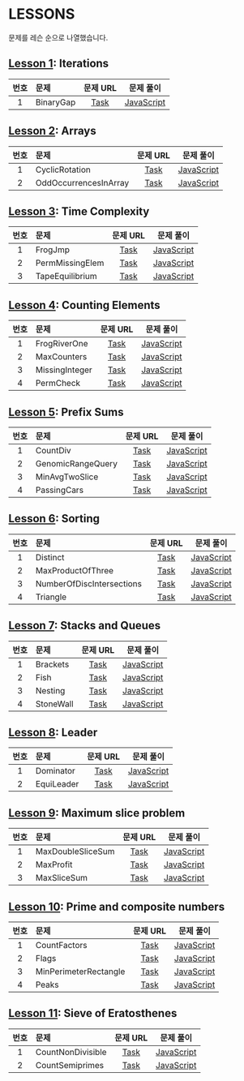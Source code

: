 # LESSONS

문제를 레슨 순으로 나열했습니다.

## [Lesson 1](https://app.codility.com/programmers/lessons/1-iterations/): Iterations

| 번호 | 문제      |                                   문제 URL                                    |                문제 풀이                |
| :--: | :-------- | :---------------------------------------------------------------------------: | :-------------------------------------: |
|  1   | BinaryGap | [Task](https://app.codility.com/programmers/lessons/1-iterations/binary_gap/) | [JavaScript](./Lesson01/1-BinaryGap.js) |

## [Lesson 2](https://app.codility.com/programmers/lessons/2-arrays/): Arrays

| 번호 | 문제                  |                                        문제 URL                                         |                      문제 풀이                      |
| :--: | :-------------------- | :-------------------------------------------------------------------------------------: | :-------------------------------------------------: |
|  1   | CyclicRotation        |     [Task](https://app.codility.com/programmers/lessons/2-arrays/cyclic_rotation/)      |    [JavaScript](./Lesson02/1-CyclicRotation.js)     |
|  2   | OddOccurrencesInArray | [Task](https://app.codility.com/programmers/lessons/2-arrays/odd_occurrences_in_array/) | [JavaScript](./Lesson02/2-OddOccurrencesInArray.js) |

## [Lesson 3](https://app.codility.com/programmers/lessons/3-time_complexity/): Time Complexity

| 번호 | 문제            |                                         문제 URL                                          |                   문제 풀이                   |
| :--: | :-------------- | :---------------------------------------------------------------------------------------: | :-------------------------------------------: |
|  1   | FrogJmp         |     [Task](https://app.codility.com/programmers/lessons/3-time_complexity/frog_jmp/)      |     [JavaScript](./Lesson03/1-FrogJmp.js)     |
|  2   | PermMissingElem | [Task](https://app.codility.com/programmers/lessons/3-time_complexity/perm_missing_elem/) | [JavaScript](./Lesson03/2-PermMissingElem.js) |
|  3   | TapeEquilibrium | [Task](https://app.codility.com/programmers/lessons/3-time_complexity/tape_equilibrium/)  | [JavaScript](./Lesson03/3-TapeEquilibrium.js) |

## [Lesson 4](https://app.codility.com/programmers/lessons/4-counting_elements/): Counting Elements

| 번호 | 문제           |                                         문제 URL                                          |                  문제 풀이                   |
| :--: | :------------- | :---------------------------------------------------------------------------------------: | :------------------------------------------: |
|  1   | FrogRiverOne   | [Task](https://app.codility.com/programmers/lessons/4-counting_elements/frog_river_one/)  |  [JavaScript](./Lesson04/1-FrogRiverOne.js)  |
|  2   | MaxCounters    |  [Task](https://app.codility.com/programmers/lessons/4-counting_elements/max_counters/)   |  [JavaScript](./Lesson04/2-MaxCounters.js)   |
|  3   | MissingInteger | [Task](https://app.codility.com/programmers/lessons/4-counting_elements/missing_integer/) | [JavaScript](./Lesson04/3-MissingInteger.js) |
|  4   | PermCheck      |   [Task](https://app.codility.com/programmers/lessons/4-counting_elements/perm_check/)    |   [JavaScript](./Lesson04/4-PermCheck.js)    |

## [Lesson 5](https://app.codility.com/programmers/lessons/5-prefix_sums/): Prefix Sums

| 번호 | 문제              |                                        문제 URL                                         |                    문제 풀이                    |
| :--: | :---------------- | :-------------------------------------------------------------------------------------: | :---------------------------------------------: |
|  1   | CountDiv          |      [Task](https://app.codility.com/programmers/lessons/5-prefix_sums/count_div/)      |     [JavaScript](./Lesson05/1-CountDiv.js)      |
|  2   | GenomicRangeQuery | [Task](https://app.codility.com/programmers/lessons/5-prefix_sums/genomic_range_query/) | [JavaScript](./Lesson05/2-GenomicRangeQuery.js) |
|  3   | MinAvgTwoSlice    |  [Task](https://app.codility.com/programmers/lessons/5-prefix_sums/min_avg_two_slice/)  |  [JavaScript](./Lesson05/3-MinAvgTwoSlice.js)   |
|  4   | PassingCars       |    [Task](https://app.codility.com/programmers/lessons/5-prefix_sums/passing_cars/)     |    [JavaScript](./Lesson05/4-PassingCars.js)    |

## [Lesson 6](https://app.codility.com/programmers/lessons/6-sorting/): Sorting

| 번호 | 문제                      |                                           문제 URL                                           |                        문제 풀이                        |
| :--: | :------------------------ | :------------------------------------------------------------------------------------------: | :-----------------------------------------------------: |
|  1   | Distinct                  |           [Task](https://app.codility.com/programmers/lessons/6-sorting/distinct/)           |         [JavaScript](./Lesson06/1-Distinct.js)          |
|  2   | MaxProductOfThree         |     [Task](https://app.codility.com/programmers/lessons/6-sorting/max_product_of_three/)     |     [JavaScript](./Lesson06/2-MaxProductOfThree.js)     |
|  3   | NumberOfDiscIntersections | [Task](https://app.codility.com/programmers/lessons/6-sorting/number_of_disc_intersections/) | [JavaScript](./Lesson06/3-NumberOfDiscIntersections.js) |
|  4   | Triangle                  |           [Task](https://app.codility.com/programmers/lessons/6-sorting/triangle/)           |         [JavaScript](./Lesson06/4-Triangle.js)          |

## [Lesson 7](https://app.codility.com/programmers/lessons/7-stacks_and_queues/): Stacks and Queues

| 번호 | 문제      |                                       문제 URL                                       |                문제 풀이                |
| :--: | :-------- | :----------------------------------------------------------------------------------: | :-------------------------------------: |
|  1   | Brackets  |  [Task](https://app.codility.com/programmers/lessons/7-stacks_and_queues/brackets/)  | [JavaScript](./Lesson07/1-Brackets.js)  |
|  2   | Fish      |    [Task](https://app.codility.com/programmers/lessons/7-stacks_and_queues/fish/)    |   [JavaScript](./Lesson07/2-Fish.js)    |
|  3   | Nesting   |  [Task](https://app.codility.com/programmers/lessons/7-stacks_and_queues/nesting/)   |  [JavaScript](./Lesson07/3-Nesting.js)  |
|  4   | StoneWall | [Task](https://app.codility.com/programmers/lessons/7-stacks_and_queues/stone_wall/) | [JavaScript](./Lesson07/4-StoneWall.js) |

## [Lesson 8](https://app.codility.com/programmers/lessons/8-leader/): Leader

| 번호 | 문제       |                                  문제 URL                                  |                문제 풀이                 |
| :--: | :--------- | :------------------------------------------------------------------------: | :--------------------------------------: |
|  1   | Dominator  |  [Task](https://app.codility.com/programmers/lessons/8-leader/dominator/)  | [JavaScript](./Lesson08/1-Dominator.js)  |
|  2   | EquiLeader | [Task](https://app.codility.com/programmers/lessons/8-leader/equi_leader/) | [JavaScript](./Lesson08/2-EquiLeader.js) |

## [Lesson 9](https://app.codility.com/programmers/lessons/9-maximum_slice_problem/): Maximum slice problem

| 번호 | 문제              |                                              문제 URL                                              |                    문제 풀이                    |
| :--: | :---------------- | :------------------------------------------------------------------------------------------------: | :---------------------------------------------: |
|  1   | MaxDoubleSliceSum | [Task](https://app.codility.com/programmers/lessons/9-maximum_slice_problem/max_double_slice_sum/) | [JavaScript](./Lesson09/1-MaxDoubleSliceSum.js) |
|  2   | MaxProfit         |      [Task](https://app.codility.com/programmers/lessons/9-maximum_slice_problem/max_profit/)      |     [JavaScript](./Lesson09/2-MaxProfit.js)     |
|  3   | MaxSliceSum       |    [Task](https://app.codility.com/programmers/lessons/9-maximum_slice_problem/max_slice_sum/)     |    [JavaScript](./Lesson09/3-MaxSliceSum.js)    |

## [Lesson 10](https://app.codility.com/programmers/lessons/10-prime_and_composite_numbers/): Prime and composite numbers

| 번호 | 문제                  |                                                   문제 URL                                                   |                      문제 풀이                      |
| :--: | :-------------------- | :----------------------------------------------------------------------------------------------------------: | :-------------------------------------------------: |
|  1   | CountFactors          |      [Task](https://app.codility.com/programmers/lessons/10-prime_and_composite_numbers/count_factors/)      |     [JavaScript](./Lesson10/1-CountFactors.js)      |
|  2   | Flags                 |          [Task](https://app.codility.com/programmers/lessons/10-prime_and_composite_numbers/flags/)          |         [JavaScript](./Lesson10/2-Flags.js)         |
|  3   | MinPerimeterRectangle | [Task](https://app.codility.com/programmers/lessons/10-prime_and_composite_numbers/min_perimeter_rectangle/) | [JavaScript](./Lesson10/3-MinPerimeterRectangle.js) |
|  4   | Peaks                 |          [Task](https://app.codility.com/programmers/lessons/10-prime_and_composite_numbers/peaks/)          |         [JavaScript](./Lesson10/4-Peaks.js)         |

## [Lesson 11](https://app.codility.com/programmers/lessons/11-sieve_of_eratosthenes/): Sieve of Eratosthenes

| 번호 | 문제              |                                              문제 URL                                              |                    문제 풀이                    |
| :--: | :---------------- | :------------------------------------------------------------------------------------------------: | :---------------------------------------------: |
|  1   | CountNonDivisible | [Task](https://app.codility.com/programmers/lessons/11-sieve_of_eratosthenes/count_non_divisible/) | [JavaScript](./Lesson11/1-CountNonDivisible.js) |
|  2   | CountSemiprimes   |  [Task](https://app.codility.com/programmers/lessons/11-sieve_of_eratosthenes/count_semiprimes/)   |  [JavaScript](./Lesson11/2-CountSemiprimes.js)  |
